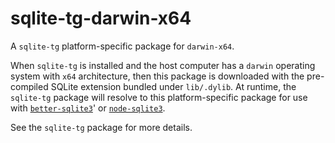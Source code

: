 <!--- Generated with the npm_generate_platform_packages.sh script, don't edit by hand -->

# sqlite-tg-darwin-x64

A `sqlite-tg` platform-specific package for `darwin-x64`. 

When `sqlite-tg` is installed and the host computer has a `darwin` operating system with `x64` architecture, then this package is downloaded with the pre-compiled SQLite extension bundled under `lib/.dylib`. At runtime, the `sqlite-tg` package will resolve to this platform-specific package for use with [`better-sqlite3`](https://github.com/WiseLibs/better-sqlite3)' or [`node-sqlite3`](https://github.com/TryGhost/node-sqlite3).

See the `sqlite-tg` package for more details.